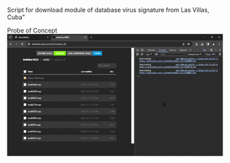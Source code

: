 Script for download module of database virus signature from Las Villas, Cuba"

Probe of Concept 
![](https://github.com/Hidden-MrPickle/NodDBExtractor/blob/main/GIF_20240513_174845_720.gif)
